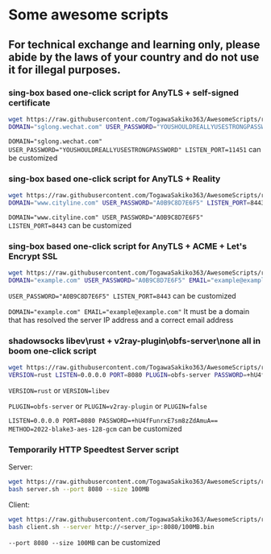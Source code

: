 # Some awesome scripts 

## For technical exchange and learning only, please abide by the laws of your country and do not use it for illegal purposes.

 ### sing-box based one-click script for AnyTLS + self-signed certificate
 
```bash
wget https://raw.githubusercontent.com/TogawaSakiko363/AwesomeScripts/refs/heads/main/proxy.sh/sing-box_anytls.sh && \
DOMAIN="sglong.wechat.com" USER_PASSWORD="YOUSHOULDREALLYUSESTRONGPASSWORD" LISTEN_PORT=11451 bash sing-box_anytls.sh install
```
  
`DOMAIN="sglong.wechat.com" USER_PASSWORD="YOUSHOULDREALLYUSESTRONGPASSWORD" LISTEN_PORT=11451` can be customized

 ### sing-box based one-click script for AnyTLS + Reality
 
```bash
wget https://raw.githubusercontent.com/TogawaSakiko363/AwesomeScripts/refs/heads/main/proxy.sh/sing-box_anytls_reality.sh && \
DOMAIN="www.cityline.com" USER_PASSWORD="A0B9C8D7E6F5" LISTEN_PORT=8443 bash sing-box_anytls_reality.sh install
```

`DOMAIN="www.cityline.com" USER_PASSWORD="A0B9C8D7E6F5" LISTEN_PORT=8443` can be customized

 ### sing-box based one-click script for AnyTLS + ACME + Let's Encrypt SSL
 
```bash
wget https://raw.githubusercontent.com/TogawaSakiko363/AwesomeScripts/refs/heads/main/proxy.sh/sing-box_anytls_acme.sh && \
DOMAIN="example.com" USER_PASSWORD="A0B9C8D7E6F5" EMAIL="example@example.com" LISTEN_PORT=8443 bash sing-box_anytls_acme.sh install
```
`USER_PASSWORD="A0B9C8D7E6F5" LISTEN_PORT=8443` can be customized

`DOMAIN="example.com" EMAIL="example@example.com"` It must be a domain that has resolved the server IP address and a correct email address

 ### shadowsocks libev\rust + v2ray-plugin\obfs-server\none all in boom one-click script

 ```bash
wget https://raw.githubusercontent.com/TogawaSakiko363/AwesomeScripts/refs/heads/main/proxy.sh/shadowsocks.sh && \
VERSION=rust LISTEN=0.0.0.0 PORT=8080 PLUGIN=obfs-server PASSWORD=+hU4fFunrxE7sm8zZdAmuA== METHOD=2022-blake3-aes-128-gcm bash shadowsocks.sh install 
```

`VERSION=rust` or `VERSION=libev`

`PLUGIN=obfs-server` or `PLUGIN=v2ray-plugin` or `PLUGIN=false`

`LISTEN=0.0.0.0 PORT=8080 PASSWORD=+hU4fFunrxE7sm8zZdAmuA== METHOD=2022-blake3-aes-128-gcm` can be customized

 ### Temporarily HTTP Speedtest Server script

Server:
  ```bash
wget https://raw.githubusercontent.com/TogawaSakiko363/AwesomeScripts/refs/heads/main/speedtest.sh/server.sh && \
bash server.sh --port 8080 --size 100MB
```

Client:
  ```bash
wget https://raw.githubusercontent.com/TogawaSakiko363/AwesomeScripts/refs/heads/main/speedtest.sh/client.sh && \
bash client.sh --server http://<server_ip>:8080/100MB.bin
```

`--port 8080 --size 100MB` can be customized



